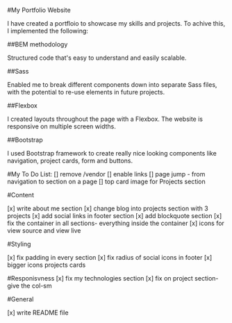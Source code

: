 #My Portfolio Website

I have created a portfloio to showcase my skills and projects. To achive this, I implemented the following:

##BEM methodology

Structured code that's easy to understand and easily scalable.

##Sass

Enabled me to break different components down into separate Sass files, with the potential to re-use elements in future projects.

##Flexbox

I created layouts throughout the page with a Flexbox. The website is responsive on multiple screen widths.

##Bootstrap

I used Bootstrap framework to create really nice looking components like navigation, project cards, form and buttons.


#My To Do List:
[] remove /vendor
[] enable links
[] page jump - from navigation to section on a page
[] top card image for Projects section

#Content

[x] write about me section
[x] change blog into projects section with 3 projects
[x] add social links in footer section
[x] add blockquote section
[x] fix the container in all sections- everything inside the container
[x] icons for view source and view live

#Styling

[x] fix padding in every section 
[x] fix radius of social icons in footer
[x] bigger icons projects cards

#Responisvness
[x] fix my technologies section
[x] fix on project section- give the col-sm


#General

[x] write README file

